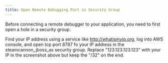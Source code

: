 ```yaml
---
title: Open Remote Debugging Port in Security Group
---
```


Before connecting a remote debugger to your application, you need to
first open a hole in a security group.

Find your IP address using a service like <http://whatismyip.org>, log
into AWS console, and open tcp port 8787 fo your IP address in the
steamcannon_jboss_as security group. Replace "123.123.123.123" with
your IP in the screenshot above but keep the "/32" on the end.
